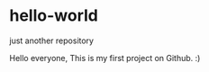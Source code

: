 # hello-world
just another repository

Hello everyone,
   This is my first project on Github. :)
  
      
